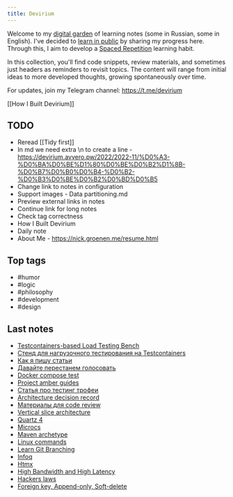 ```yaml
---
title: Devirium
---
```


Welcome to my [digital garden](https://maggieappleton.com/garden-history) of learning notes (some in Russian, some in English). I've decided to [learn in public](https://dev.to/jbranchaud/how-i-learned-to-learn-in-public-2f4m) by sharing my progress here. Through this, I aim to develop a [Spaced Repetition](https://til.yenly.wtf/notes/spaced-repetition) learning habit.

In this collection, you'll find code snippets, review materials, and sometimes just headers as reminders to revisit topics. The content will range from initial ideas to more developed thoughts, growing spontaneously over time.

For updates, join my Telegram channel: https://t.me/devirium

[[How I Built Devirium]]

## TODO

- Reread [[Tidy first]]
- In md we need extra \n to create a line - https://devirium.avvero.pw/2022/2022-11/%D0%A3-%D0%BA%D0%BE%D1%80%D0%BE%D0%B2%D1%8B-%D0%B7%D0%B0%D0%B4-%D0%B2-%D0%B3%D0%BE%D0%B2%D0%BD%D0%B5
- Change link to notes in configuration
- Support images - Data partitioning.md
- Preview external links in notes
- Continue link for long notes
- Check tag correctness
- How I Built Devirium
- Daily note
- About Me - https://nick.groenen.me/resume.html

## Top tags
- #humor
- #logic
- #philosophy
- #development
- #design

## Last notes
- [Testcontainers-based Load Testing Bench](2024/2024-06/Testcontainers-based-Load-Testing-Bench.md)
- [Стенд для нагрузочного тестирования на Testcontainers](2024/2024-06/Стенд-для-нагрузочного-тестирования-на-Testcontainers.md)
- [Как я пишу статьи](2024/2024-02/Как-я-пишу-статьи.md)
- [Давайте перестанем голосовать](2024/2024-02/Давайте-перестанем-голосовать.md)
- [Docker compose test](2023/2023-12/Docker-compose-test.md)
- [Project amber guides](2023/2023-01/Project-amber-guides.md)
- [Статья про тестинг трофеи](2022/2022-07/Статья-про-тестинг-трофеи.md)
- [Architecture decision record](2022/2022-06/Architecture-decision-record.md)
- [Материалы для code review](2021/2021-11/Материалы-для-code-review.md)
- [Vertical slice architecture](Vertical-slice-architecture.md)
- [Quartz 4](2024-07/Quartz-4.md)
- [Microcs](2024-07/Microcs.md)
- [Maven archetype](2024-07/Maven-archetype.md)
- [Linux commands](2024-07/Linux-commands.md)
- [Learn Git Branching](2024-07/Learn-Git-Branching.md)
- [Infoq](2024-07/Infoq.md)
- [Htmx](2024-07/Htmx.md)
- [High Bandwidth and High Latency](2024-07/High-Bandwidth-and-High-Latency.md)
- [Hackers laws](2024-07/Hackers-laws.md)
- [Foreign key, Append-only, Soft-delete](2024-07/Foreign-key,-Append-only,-Soft-delete.md)
